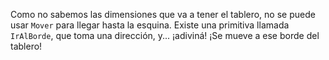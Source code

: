 Como no sabemos las dimensiones que va a tener el tablero, no se puede usar `Mover` para llegar hasta la esquina. Existe una primitiva llamada `IrAlBorde`, que toma una dirección, y... ¡adiviná! ¡Se mueve a ese borde del tablero!